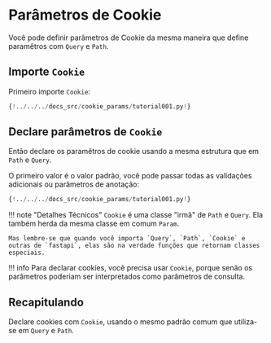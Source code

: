 # Parâmetros de Cookie

Você pode definir parâmetros de Cookie da mesma maneira que define paramêtros com `Query` e `Path`.

## Importe `Cookie`

Primeiro importe `Cookie`:

```Python hl_lines="3"
{!../../../docs_src/cookie_params/tutorial001.py!}
```

## Declare parâmetros de `Cookie`

Então declare os paramêtros de cookie usando a mesma estrutura que em `Path` e `Query`.

O primeiro valor é o valor padrão, você pode passar todas as validações adicionais ou parâmetros de anotação:

```Python hl_lines="9"
{!../../../docs_src/cookie_params/tutorial001.py!}
```

!!! note "Detalhes Técnicos"
    `Cookie` é uma classe "irmã" de `Path` e `Query`. Ela também herda da mesma classe em comum `Param`.

    Mas lembre-se que quando você importa `Query`, `Path`, `Cookie` e outras de `fastapi`, elas são na verdade funções que retornam classes especiais.

!!! info
    Para declarar cookies, você precisa usar `Cookie`, porque senão os parâmetros poderiam ser interpretados como parâmetros de consulta.

## Recapitulando

Declare cookies com `Cookie`, usando o mesmo padrão comum que utiliza-se em `Query` e `Path`.
